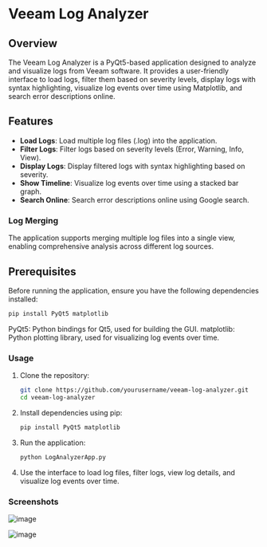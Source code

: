 # Veeam Log Analyzer

## Overview
The Veeam Log Analyzer is a PyQt5-based application designed to analyze and visualize logs from Veeam software. It provides a user-friendly interface to load logs, filter them based on severity levels, display logs with syntax highlighting, visualize log events over time using Matplotlib, and search error descriptions online.

## Features
- **Load Logs**: Load multiple log files (.log) into the application.
- **Filter Logs**: Filter logs based on severity levels (Error, Warning, Info, View).
- **Display Logs**: Display filtered logs with syntax highlighting based on severity.
- **Show Timeline**: Visualize log events over time using a stacked bar graph.
- **Search Online**: Search error descriptions online using Google search.

### Log Merging
The application supports merging multiple log files into a single view, enabling comprehensive analysis across different log sources.

## Prerequisites
Before running the application, ensure you have the following dependencies installed:

```bash
pip install PyQt5 matplotlib
```
PyQt5: Python bindings for Qt5, used for building the GUI.
matplotlib: Python plotting library, used for visualizing log events over time.

### Usage

1. Clone the repository:
   ```bash
   git clone https://github.com/yourusername/veeam-log-analyzer.git
   cd veeam-log-analyzer
   ```
2. Install dependencies using pip:
   ```bash
   pip install PyQt5 matplotlib
   ```
3. Run the application:
   ```bash
   python LogAnalyzerApp.py
   ```
4. Use the interface to load log files, filter logs, view log details, and visualize log events over time.

### Screenshots

![image](https://github.com/mritsurgeon/VeeamLogAnalyzerApp/assets/59644778/05ddf55b-2979-46ef-a8c2-77e376a1351e)




![image](https://github.com/mritsurgeon/VeeamLogAnalyzerApp/assets/59644778/23b03a01-b4a9-43fb-bd02-f69083d8014c)

   

